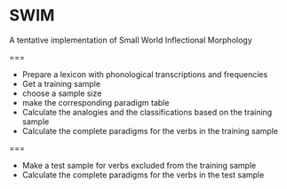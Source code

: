 SWIM
===
A tentative implementation of Small World Inflectional Morphology

===
- Prepare a lexicon with phonological transcriptions and frequencies
- Get a training sample
 - choose a sample size
 - make the corresponding paradigm table
- Calculate the analogies and the classifications based on the training sample
- Calculate the complete paradigms for the verbs in the training sample

===
- Make a test sample for verbs excluded from the training sample
- Calculate the complete paradigms for the verbs in the test sample
